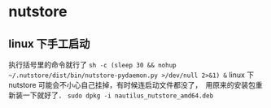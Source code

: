 # nutstore

## linux 下手工启动
执行括号里的命令就行了
`sh -c (sleep 30 && nohup ~/.nutstore/dist/bin/nutstore-pydaemon.py >/dev/null 2>&1) &`
linux 下　nutstore 可能会不小心自己挂掉，有时候连启动文件都没了，　用原来的安装包重新装一下就好了．
`sudo dpkg -i nautilus_nutstore_amd64.deb`
